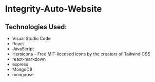 # Integrity-Auto-Website

## Technologies Used:
- Visual Studio Code
- React
- JavaScript
- [Heroicons](https://heroicons.com) – Free MIT-licensed icons by the creators of Tailwind CSS
- react-markdown
- express
- MongoDB
- mongoose
